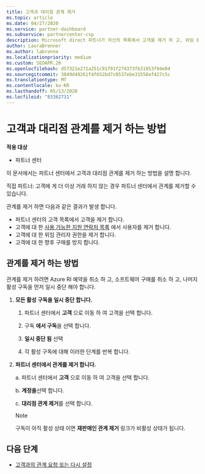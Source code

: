 ```yaml
---
title: 고객과 대리점 관계 제거
ms.topic: article
ms.date: 04/27/2020
ms.service: partner-dashboard
ms.subservice: partnercenter-csp
description: Microsoft direct 파트너가 자신의 목록에서 고객을 제거 하 고, 위임 된 관리자 권한을 제거 하 고, 고객에 대 한 지원 또는 구매를 중지 하는 방법을 알아보세요.
author: LauraBrenner
ms.author: labrenne
ms.localizationpriority: medium
ms.custom: SEOAPR.20
ms.openlocfilehash: d57321e272a251c91791f274373fb31953f94e04
ms.sourcegitcommit: 3849d49261f4f652bd7c0537ebe31558af427c5c
ms.translationtype: MT
ms.contentlocale: ko-KR
ms.lasthandoff: 05/13/2020
ms.locfileid: "83362731"
---
```

# <a name="how-to-remove-a-reseller-relationship-with-a-customer"></a>고객과 대리점 관계를 제거 하는 방법

**적용 대상**

- 파트너 센터

이 문서에서는 파트너 센터에서 고객과 대리점 관계를 제거 하는 방법을 설명 합니다.

직접 파트너: 고객에 게 더 이상 거래 하지 않는 경우 파트너 센터에서 관계를 제거할 수 있습니다.

관계를 제거 하면 다음과 같은 결과가 발생 합니다.

- 파트너 센터의 고객 목록에서 고객을 제거 합니다.
- 고객에 대 한 [사용 가능한 지원 연락처 목록](assign-support-contacts.md) 에서 사용자를 제거 합니다.
- 고객에 대 한 위임 관리자 권한을 제거 합니다.
- 고객에 대 한 향후 구매를 방지 합니다.

## <a name="how-to-remove-a-relationship"></a>관계를 제거 하는 방법

관계를 제거 하려면 Azure RI 예약을 취소 하 고, 소프트웨어 구매를 취소 하 고, 나머지 활성 구독을 먼저 일시 중단 해야 합니다.

1. **모든 활성 구독을 일시 중단 합니다.**

   1. 파트너 센터에서 **고객** 으로 이동 하 여 고객을 선택 합니다.

   2. 구독 **에서 구독**을 선택 합니다.

   3. **일시 중단 됨** 선택

   4. 각 활성 구독에 대해 이러한 단계를 반복 합니다.

2. **파트너 센터에서 관계를 제거 합니다.**

   a. 파트너 센터에서 **고객** 으로 이동 하 여 고객을 선택 합니다.

   b. **계정을**선택 합니다.

   c. **대리점 관계 제거**를 선택 합니다.

   > [!NOTE]
   > 구독이 아직 활성 상태 이면 **재판매인 관계 제거** 링크가 비활성 상태가 됩니다.

## <a name="next-steps"></a>다음 단계

- [고객과의 관계 요청 또는 다시 설정](request-a-relationship-with-a-customer.md)
